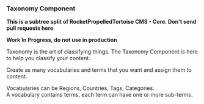 ### Taxonomy Component

__This is a subtree split of RocketPropelledTortoise CMS - Core. Don't send pull requests here__

__Work In Progress, do not use in production__


Taxonomy is the art of classifying things. The Taxonomy Component is here to help you classify your content.

Create as many vocabularies and terms that you want and assign them to content.

Vocabularies can be Regions, Countries, Tags, Categories.<br />
A vocabulary contains terms, each term can have one or more sub-terms.

